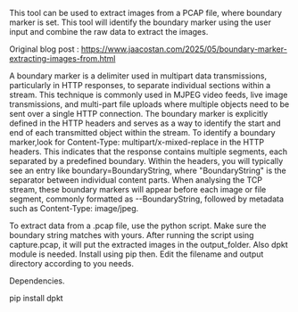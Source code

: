 This tool can be used to extract images from a PCAP file, where boundary marker is set. This tool will identify the boundary marker using the user input and combine the raw data to extract the images.

Original blog post : https://www.jaacostan.com/2025/05/boundary-marker-extracting-images-from.html

A boundary marker is a delimiter used in multipart data transmissions, particularly in HTTP responses, to separate individual sections within a stream. This technique is commonly used in MJPEG video feeds, live image transmissions, and multi-part file uploads where multiple objects need to be sent over a single HTTP connection. 
The boundary marker is explicitly defined in the HTTP headers and serves as a way to identify the start and end of each transmitted object within the stream.
To identify a boundary marker,look for Content-Type: multipart/x-mixed-replace in the HTTP headers. This indicates that the response contains multiple segments, each separated by a predefined boundary. Within the headers, you will typically see an entry like boundary=BoundaryString, where "BoundaryString" is the separator between individual content parts. When analysing the TCP stream, these boundary markers will appear before each image or file segment, commonly formatted as --BoundaryString, followed by metadata such as Content-Type: image/jpeg.

To extract data from a .pcap file, use the python script. Make sure the boundary string matches with yours. After running the script using capture.pcap, it will put the extracted images in the output_folder. Also dpkt module is needed. Install using pip then.
Edit the filename and output directory according to you needs. 

Dependencies.

pip install dpkt
